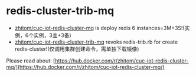 # redis-cluster-trib-mq

- [zhitom/cuc-iot-redis-cluster-mq](https://hub.docker.com/r/zhitom/cuc-iot-redis-cluster-mq/ "https://hub.docker.com/r/zhitom/cuc-iot-redis-cluster-mq/") is deploy redis 6 instances=3M+3S!(实例，6个实例，3主+3备)
- [zhitom/cuc-iot-redis-cluster-trib-mq](https://hub.docker.com/r/zhitom/cuc-iot-redis-cluster-trib-mq/ "https://hub.docker.com/r/zhitom/cuc-iot-redis-cluster-trib-mq/") revoks redis-trib.rb for create redis-cluster!(仅调用集群创建命令，需单独下载镜像)

Please read about:  [https://hub.docker.com/r/zhitom/cuc-iot-redis-cluster-mq/](https://hub.docker.com/r/zhitom/cuc-iot-redis-cluster-mq/)


